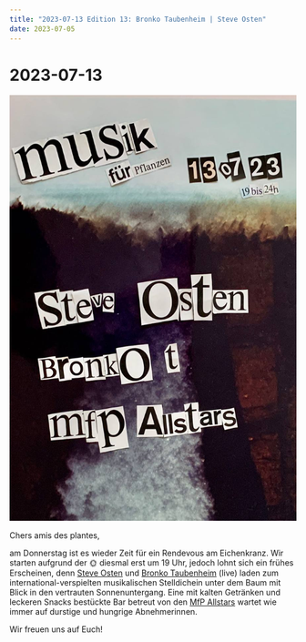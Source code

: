 ```yaml
---
title: "2023-07-13 Edition 13: Bronko Taubenheim | Steve Osten"
date: 2023-07-05
---
```


# 2023-07-13

![](/230713.jpg)

Chers amis des plantes,

am Donnerstag ist es wieder Zeit für ein Rendevous am Eichenkranz.
Wir starten aufgrund der 🌞 diesmal erst um 19 Uhr, jedoch lohnt sich ein frühes Erscheinen, denn [Steve Osten](https://soundcloud.com/getlamour) und [Bronko Taubenheim](https://discogs.com/artist/7601911) (live) laden zum international-verspielten musikalischen Stelldichein unter dem Baum mit Blick in den vertrauten Sonnenuntergang. Eine mit kalten Getränken und leckeren Snacks bestückte Bar betreut von den [MfP Allstars](about) wartet wie immer auf durstige und hungrige Abnehmerinnen.

Wir freuen uns auf Euch!
